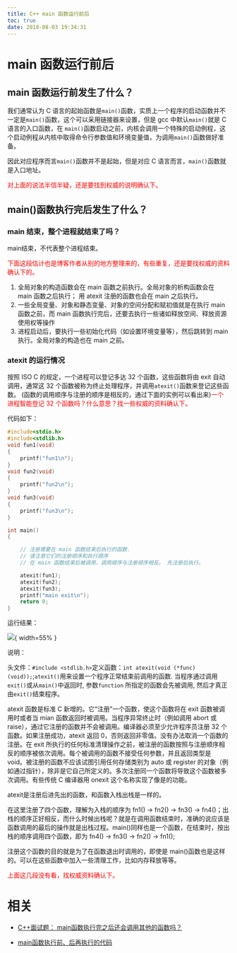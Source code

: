 ```yaml
---
title: C++ main 函数运行前后
toc: true
date: 2018-08-03 19:34:31
---
```


# main 函数运行前后


## main 函数运行前发生了什么？

我们通常认为 C 语言的起始函数是`main()`函数，实质上一个程序的启动函数并不一定是`main()`函数，这个可以采用链接器来设置，但是 gcc 中默认`main()`就是 C 语言的入口函数，在 `main()`函数启动之前，内核会调用一个特殊的启动例程，这个启动例程从内核中取得命令行参数值和环境变量值，为调用`main()`函数做好准备。

因此对应程序而言`main()`函数并不是起始，但是对应 C 语言而言，`main()`函数就是入口地址。

<span style="color:red;">对上面的说法半信半疑，还是要找到权威的说明确认下。</span>


## main()函数执行完后发生了什么？

### main 结束，整个进程就结束了吗？

main结束，不代表整个进程结束。

<span style="color:red;">下面这段估计也是博客作者从别的地方整理来的，有些重复，还是要找权威的资料确认下的。</span>

1. 全局对象的构造函数会在 main 函数之前执行。全局对象的析构函数会在 main 函数之后执行；    用 atexit 注册的函数也会在 main 之后执行。
2. 一些全局变量、对象和静态变量、对象的空间分配和赋初值就是在执行 main 函数之前，而 main 函数执行完后，还要去执行一些诸如释放空间、释放资源使用权等操作
3. 进程启动后，要执行一些初始化代码（如设置环境变量等），然后跳转到 main 执行。全局对象的构造也在 main 之前。


### atexit 的运行情况

按照 ISO C 的规定，一个进程可以登记多达 32 个函数，这些函数将由 exit 自动调用，通常这 32 个函数被称为终止处理程序，并调用`atexit()`函数来登记这些函数。 (函数的调用顺序与注册的顺序是相反的，通过下面的实例可以看出来)<span style="color:red;">一个进程智能登记 32 个函数吗？什么意思？找一些权威的资料确认下。</span>

代码如下：

```cpp
#include<stdio.h>
#include<stdlib.h>
void fun1(void)
{
  	printf("fun1\n");
}
void fun2(void)
{
  	printf("fun2\n");
}
void fun3(void)
{
  	printf("fun3\n");
}

int main()
{

  	// 注册需要在 main 函数结束后执行的函数.
  	// 请注意它们的注册顺序和执行顺序
  	// 在 main 函数结束后被调用，调用顺序与注册顺序相反。 先注册后执行。

  	atexit(fun1);
  	atexit(fun2);
  	atexit(fun3);
  	printf("main exit\n");
  	return 0;
}
```


运行结果：

![](http://images.iterate.site/blog/image/180803/7H5b81CkAe.png?imageslim){ width=55% }

说明：

头文件：`#include <stdlib.h>`定义函数：`int atexit(void (*func)(void));`;`atexit()`用来设置一个程序正常结束前调用的函数. 当程序通过调用`exit()`或从`main()`中返回时, 参数`function` 所指定的函数会先被调用, 然后才真正由`exit()`结束程序。

atexit 函数是标准 C 新增的。它“注册”一个函数，使这个函数将在 exit 函数被调用时或者当 mian 函数返回时被调用。当程序异常终止时（例如调用 abort 或 raise），通过它注册的函数并不会被调用。编译器必须至少允许程序员注册 32 个函数。如果注册成功，atexit 返回 0，否则返回非零值。没有办法取消一个函数的注册。在 exit 所执行的任何标准清理操作之前，被注册的函数按照与注册顺序相反的顺序被依次调用。每个被调用的函数不接受任何参数，并且返回类型是 void。被注册的函数不应该试图引用任何存储类别为 auto 或 register 的对象（例如通过指针），除非是它自己所定义的。多次注册同一个函数将导致这个函数被多次调用。有些传统 C 编译器用 onexit 这个名称实现了像是的功能。

atexit是注册后进先出的函数，和函数入栈出栈是一样的。

在这里注册了四个函数，理解为入栈的顺序为 fn1() -> fn2() -> fn3() -> fn4()；出栈的顺序正好相反，而什么时候出栈呢？就是在调用函数结束时，准确的说应该是函数调用的最后的操作就是出栈过程。main()同样也是一个函数，在结束时，按出栈的顺序调用四个函数，即为 fn4() -> fn3() -> fn2() -> fn1();

注册这个函数的目的就是为了在函数退出时调用的，即使是 main()函数也是这样的。可以在这些函数中加入一些清理工作，比如内存释放等等。


<span style="color:red;">上面这几段没有看，找权威资料确认下。</span>







# 相关

- [C++面试题： main函数执行完之后还会调用其他的函数吗？](https://blog.csdn.net/rl529014/article/details/51671270)

- [main函数执行前、后再执行的代码](https://blog.csdn.net/huang_xw/article/details/8542105)
